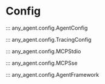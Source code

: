 # Config

::: any_agent.config.AgentConfig

::: any_agent.config.TracingConfig

::: any_agent.config.MCPStdio

::: any_agent.config.MCPSse

::: any_agent.config.AgentFramework
